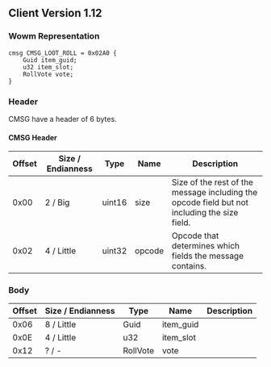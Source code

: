 ## Client Version 1.12

### Wowm Representation
```rust,ignore
cmsg CMSG_LOOT_ROLL = 0x02A0 {
    Guid item_guid;    
    u32 item_slot;    
    RollVote vote;    
}

```
### Header
CMSG have a header of 6 bytes.

#### CMSG Header
| Offset | Size / Endianness | Type   | Name   | Description |
| ------ | ----------------- | ------ | ------ | ----------- |
| 0x00   | 2 / Big           | uint16 | size   | Size of the rest of the message including the opcode field but not including the size field.|
| 0x02   | 4 / Little        | uint32 | opcode | Opcode that determines which fields the message contains.|
### Body
| Offset | Size / Endianness | Type | Name | Description |
| ------ | ----------------- | ---- | ---- | ----------- |
| 0x06 | 8 / Little | Guid | item_guid |  |
| 0x0E | 4 / Little | u32 | item_slot |  |
| 0x12 | ? / - | RollVote | vote |  |
